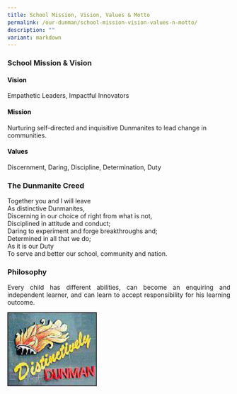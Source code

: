 ```yaml
---
title: School Mission, Vision, Values & Motto
permalink: /our-dunman/school-mission-vision-values-n-motto/
description: ""
variant: markdown
---
```

### School Mission &amp; Vision

#### <span style="color: black"> <b>Vision</b></span>
Empathetic Leaders, Impactful Innovators  

#### <span style="color: black"> <b>Mission</b></span>
Nurturing self-directed and inquisitive Dunmanites to lead change in communities.

#### <span style="color: black"> <b>Values</b></span>
Discernment, Daring, Discipline, Determination, Duty

### The Dunmanite Creed
Together you and I will leave  
As distinctive Dunmanites,  
Discerning in our choice of right from what is not,  
Disciplined in attitude and conduct;  
Daring to experiment and forge breakthroughs and;  
Determined in all that we do;  
As it is our Duty  
To serve and better our school, community and nation.

### Philosophy
<p style="text-align: justify;">Every child has different abilities, can become an enquiring and independent learner, and can learn to accept responsibility for his learning outcome.</p>

 <img src="/images/School%20Crest%20and%20Song/distinctively_dunman.jpg" style="width:40%">
